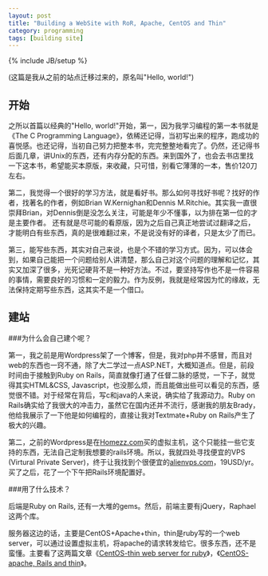 ```yaml
---
layout: post
title: "Building a WebSite with RoR, Apache, CentOS and Thin"
category: programming
tags: [building site]
---
```

{% include JB/setup %}

(这篇是我从之前的站点迁移过来的，原名叫"Hello, world!")

开始
---------------------

之所以首篇以经典的"Hello, world!"开始，第一，因为我学习编程的第一本书就是《The C Programming Language》，依稀还记得，当初写出来的程序，跑成功的喜悦感。也还记得，当初自己努力把整本书，完完整整地看完了。仍然，还记得书后面几章，讲Unix的东西，还有内存分配的东西。来到国外了，也会去书店里找一下这本书，希望能买本原版，来收藏，只可惜，别看它薄薄的一本，售价120刀左右。

第二，我觉得一个很好的学习方法，就是看好书。那么如何寻找好书呢？找好的作者，找著名的作者，例如Brian W.Kernighan和Dennis M.Ritchie。其实我一直很崇拜Brian，对Dennis倒是没怎么关注，可能是年少不懂事，以为排在第一位的才是主要作者。 还有就是尽可能的看原版，因为之后自己真正地尝试过翻译之后，才能明白有些东西，真的是很难翻过来，不是说没有好的译者，只是太少了而已。

第三，能写些东西，其实对自己来说，也是个不错的学习方式。因为，可以体会到，如果自己能把一个问题给别人讲清楚，那么自己对这个问题的理解和记忆，其实又加深了很多，光死记硬背不是一种好方法。不过，要坚持写作也不是一件容易的事情，需要良好的习惯和一定的毅力。作为反例，我就是经常因为忙的缘故，无法保持定期写些东西，这其实不是一个借口。

建站
---------------------

###为什么会自己建个呢？

第一，我之前是用Wordpress架了一个博客，但是，我对php并不感冒，而且对web的东西也一窍不通，除了大二学过一点ASP.NET，大概知道点。但是，前段时间由于接触到Ruby on Rails，简直就像打通了任督二脉的感觉，一下子，就觉得其实HTML&CSS, Javascript，也没那么烦，而且能做出些可以看见的东西，感觉很不错。对于经常在背后，写c和java的人来说，确实给了我源动力。Ruby on Rails确实给了我很大的冲击力，虽然它在国内还并不流行，感谢我的朋友Brady，他给我展示了一下他是如何编程的，直接让我对Textmate+Ruby on Rails产生了极大的兴趣。

第二，之前的Wordpress是在[Homezz.com](http://homezz.com/)买的虚拟主机，这个只能挂一些它支持的东西，无法自己定制我想要的rails环境。所以，我就四处寻找便宜的VPS (Virtural Private Server)，终于让我找到个很便宜的[alienvps.com](http://alienvps.com/vps-hosting/)，19USD/yr。买了之后，花了一个下午把Rails环境配置好。

###用了什么技术？

后端是Ruby on Rails, 还有一大堆的gems。然后，前端主要有jQuery，Raphael这两个库。

服务器这边的话，主要是CentOS+Apache+thin，thin是ruby写的一个web server，可以通过设置虚拟主机，将apache的请求转发给它。很多东西，还不是蛮懂。主要看了这两篇文章《[CentOS-thin web server for ruby](http://articles.slicehost.com/2009/4/17/centos-thin-web-server-for-ruby)》，《[CentOS-apache, Rails and thin](http://articles.slicehost.com/2009/4/17/centos-apache-rails-and-thin)》。




